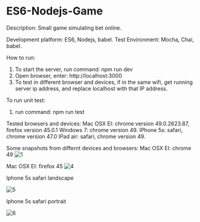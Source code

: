 # ES6-Nodejs-Game

Description: Small game simulating bet online. 

Development platform: ES6, Nodejs, babel.
Test Environment: Mocha, Chai, babel.

How to run:
1. To start the server, run command: npm run dev
2. Open browser, enter: http://localhost:3000
3. To test in different browser and devices, if in the same wifi, get running server ip address, and replace localhost with
that IP address.

To run unit test:
1. run command: npm run test

Tested browsers and devices:
Mac OSX EI: chrome version 49.0.2623.87, firefox version 45.0.1
Windows 7: chrome version 49.
IPhone 5s: safari, chrome version 47.0
IPad air: safari, chrome version 49.

Some snapshots from differnt devices and browsers: 
Mac OSX EI: chrome 49
![1](https://cloud.githubusercontent.com/assets/7226799/14160570/5d8a7ee2-f6dd-11e5-9529-948d347f67e8.png)

Mac OSX EI: firefox 45
![4](https://cloud.githubusercontent.com/assets/7226799/14160568/5d8a2e74-f6dd-11e5-811a-5557e4866d9f.png)

Iphone 5s safari landscape 

![5](https://cloud.githubusercontent.com/assets/7226799/14160722/99399ef4-f6de-11e5-81dc-c37e016d39b3.PNG)

Iphone 5s safari portrait

![6](https://cloud.githubusercontent.com/assets/7226799/14160721/9937e4ec-f6de-11e5-80d1-27a668b950f6.PNG)




